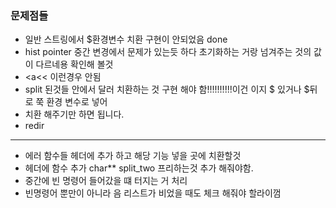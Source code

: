 ### 문제점들 
* 일반 스트링에서 $환경변수 치환 구현이 안되었음 done 
* hist pointer 중간 변경에서 문제가 있는듯 하다 초기화하는 거랑 넘겨주는 것의 값이 다르네용 확인해 볼것 
* <a<< 이런경우 안됨
* split 된것들 안에서 달러 치환하는 것 구현 해야 함!!!!!!!!!!이건 이지 $ 있거나 $뒤로 쭉 환경 변수로 넣어
* 치환 해주기만 하면 됩니다.
* redir
*****************************************************

* 에러 함수들 헤더에 추가 하고 해당 기능 넣을 곳에 치환할것
* 헤더에 함수 추가 char** split_two 프리하는것 추가 해줘야함.
* 중간에 빈 명령어 들어갔을 떄 터지는 거 처리
* 빈명령어 뿐만이 아니라 음 리스트가 비었을 때도 체크 해줘야 할라이껌
